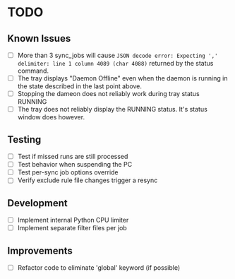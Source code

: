 # TODO

## Known Issues

- [ ] More than 3 sync_jobs will cause `JSON decode error: Expecting ',' delimiter: line 1 column 4089 (char 4088)` returned by the status command.
- [ ] The tray displays "Daemon Offline" even when the daemon is running in the state described in the last point above.
- [ ] Stopping the dameon does not reliably work during tray status RUNNING
- [ ] The tray does not reliably display the RUNNING status. It's status window does however.

## Testing

- [ ] Test if missed runs are still processed
- [ ] Test behavior when suspending the PC
- [ ] Test per-sync job options override
- [ ] Verify exclude rule file changes trigger a resync

## Development

- [ ] Implement internal Python CPU limiter
- [ ] Implement separate filter files per job

## Improvements

- [ ] Refactor code to eliminate 'global' keyword (if possible)

